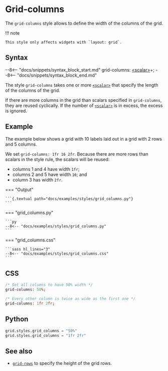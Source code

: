# Grid-columns

The `grid-columns` style allows to define the width of the columns of the grid.

!!! note

    This style only affects widgets with `layout: grid`.

## Syntax

--8<-- "docs/snippets/syntax_block_start.md"
grid-columns: <a href="../../css_types/scalar">&lt;scalar&gt;</a>+;
--8<-- "docs/snippets/syntax_block_end.md"

The style `grid-columns` takes one or more [`<scalar>`](../../../css_types/scalar) that specify the length of the columns of the grid.

If there are more columns in the grid than scalars specified in `grid-columns`, they are reused cyclically.
If the number of [`<scalar>`](../../../css_types/scalar) is in excess, the excess is ignored.

## Example

The example below shows a grid with 10 labels laid out in a grid with 2 rows and 5 columns.

We set `grid-columns: 1fr 16 2fr`.
Because there are more rows than scalars in the style rule, the scalars will be reused:

 - columns 1 and 4 have width `1fr`;
 - columns 2 and 5 have width `16`; and
 - column 3 has width `2fr`.


=== "Output"

    ```{.textual path="docs/examples/styles/grid_columns.py"}
    ```

=== "grid_columns.py"

    ```py
    --8<-- "docs/examples/styles/grid_columns.py"
    ```

=== "grid_columns.css"

    ```sass hl_lines="3"
    --8<-- "docs/examples/styles/grid_columns.css"
    ```

## CSS

```sass
/* Set all columns to have 50% width */
grid-columns: 50%;

/* Every other column is twice as wide as the first one */
grid-columns: 1fr 2fr;
```

## Python

```py
grid.styles.grid_columns = "50%"
grid.styles.grid_columns = "1fr 2fr"
```

## See also

 - [`grid-rows`](./grid_rows.md) to specify the height of the grid rows.
